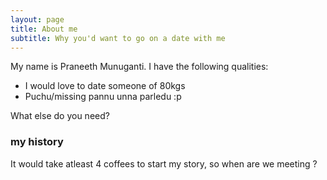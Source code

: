 ```yaml
---
layout: page
title: About me
subtitle: Why you'd want to go on a date with me
---
```


My name is Praneeth Munuganti. I have the following qualities:

- I would love to date someone of 80kgs 
- Puchu/missing pannu unna parledu :p

What else do you need?

### my history

It would take atleast 4 coffees to start my story, so when are we meeting ? 
